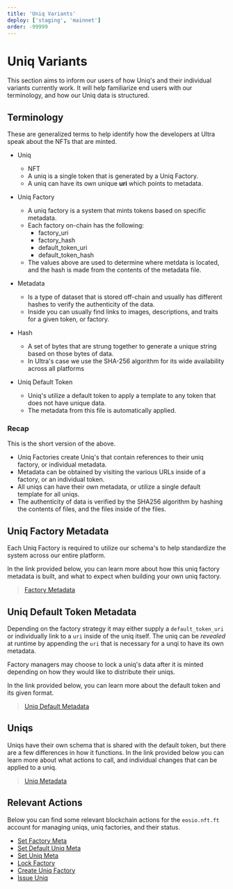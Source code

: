 ```yaml
---
title: 'Uniq Variants'
deploy: ['staging', 'mainnet']
order: -99999
---
```


# Uniq Variants

This section aims to inform our users of how Uniq's and their individual variants currently work. It will help familiarize end users with our terminology, and how our Uniq data is structured.

## Terminology

These are generalized terms to help identify how the developers at Ultra speak about the NFTs that are minted.

* Uniq
  * NFT
  * A uniq is a single token that is generated by a Uniq Factory.
  * A uniq can have its own unique **uri** which points to metadata.

* Uniq Factory
  * A uniq factory is a system that mints tokens based on specific metadata.
  * Each factory on-chain has the following:
    *  factory_uri
    *  factory_hash
    *  default_token_uri
    *  default_token_hash
  * The values above are used to determine where metdata is located, and the hash is made from the contents of the metadata file.

* Metadata
  * Is a type of dataset that is stored off-chain and usually has different hashes to verify the authenticity of the data.
  * Inside you can usually find links to images, descriptions, and traits for a given token, or factory.

* Hash
  * A set of bytes that are strung together to generate a unique string based on those bytes of data.
  * In Ultra's case we use the SHA-256 algorithm for its wide availability across all platforms

* Uniq Default Token
  * Uniq's utilize a default token to apply a template to any token that does not have unique data.
  * The metadata from this file is automatically applied.

### Recap

This is the short version of the above.

* Uniq Factories create Uniq's that contain references to their uniq factory, or individual metadata.
* Metadata can be obtained by visiting the various URLs inside of a factory, or an individual token.
* All uniqs can have their own metadata, or utilize a single default template for all uniqs.
* The authenticity of data is verified by the SHA256 algorithm by hashing the contents of files, and the files inside of the files.

## Uniq Factory Metadata

Each Uniq Factory is required to utilize our schema's to help standardize the system across our entire platform.

In the link provided below, you can learn more about how this uniq factory metadata is built, and what to expect when building your own uniq factory.

> [Factory Metadata](./factory-metadata.md)

## Uniq Default Token Metadata

Depending on the factory strategy it may either supply a `default_token_uri` or individually link to a `uri` inside of the uniq itself. The uniq can be *revealed* at runtime by appending the `uri` that is necessary for a unqi to have its own metadata.

Factory managers may choose to lock a uniq's data after it is minted depending on how they would like to distribute their uniqs.

In the link provided below, you can learn more about the default token and its given format.

> [Uniq Default Metadata](./uniq-default-metadata.md)

## Uniqs

Uniqs have their own schema that is shared with the default token, but there are a few differences in how it functions. In the link provided below you can learn more about what actions to call, and individual changes that can be applied to a uniq.

> [Uniq Metadata](./uniq-metadata.md)

## Relevant Actions

Below you can find some relevant blockchain actions for the `eosio.nft.ft` account for managing uniqs, uniq factories, and their status.

* [Set Factory Meta](../../contracts/NFT%20Contract/NFT%20Actions/setmeta.b.md)
* [Set Default Uniq Meta](../../contracts/NFT%20Contract/NFT%20Actions/setdflttkn.md)
* [Set Uniq Meta](../../contracts/NFT%20Contract/NFT%20Actions/settknmeta.md)
* [Lock Factory](../../contracts/NFT%20Contract/NFT%20Actions/lckfactory.md)
* [Create Uniq Factory](../../contracts/NFT%20Contract/NFT%20Actions/create.b.md)
* [Issue Uniq](../../contracts/NFT%20Contract/NFT%20Actions/issue.b.md)
